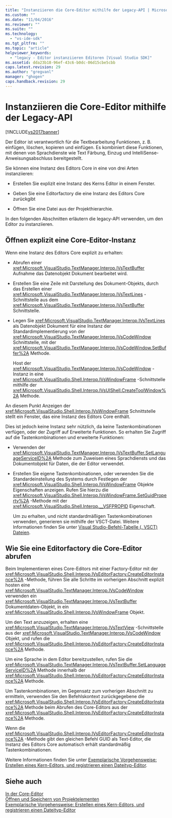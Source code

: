 ```yaml
---
title: "Instanziieren die Core-Editor mithilfe der Legacy-API | Microsoft Docs"
ms.custom: ""
ms.date: "11/04/2016"
ms.reviewer: ""
ms.suite: ""
ms.technology: 
  - "vs-ide-sdk"
ms.tgt_pltfrm: ""
ms.topic: "article"
helpviewer_keywords: 
  - "legacy - Editor instanziieren Editoren [Visual Studio SDK]"
ms.assetid: dda23b18-96ef-43c6-b0dc-06d15cbe5cbb
caps.latest.revision: 29
ms.author: "gregvanl"
manager: "ghogen"
caps.handback.revision: 29
---
```

# Instanziieren die Core-Editor mithilfe der Legacy-API
[!INCLUDE[vs2017banner](../code-quality/includes/vs2017banner.md)]

Der Editor ist verantwortlich für die Textbearbeitung Funktionen, z. B. einfügen, löschen, kopieren und einfügen. Es kombiniert diese Funktionen, mit denen von Sprachdienste wie Text Färbung, Einzug und IntelliSense\-Anweisungsabschluss bereitgestellt.  
  
 Sie können eine Instanz des Editors Core in eine von drei Arten instanziieren:  
  
-   Erstellen Sie explizit eine Instanz des Kerns Editor in einem Fenster.  
  
-   Geben Sie eine Editorfactory die eine Instanz des Editors Core zurückgibt  
  
-   Öffnen Sie eine Datei aus der Projekthierarchie.  
  
 In den folgenden Abschnitten erläutern die legacy\-API verwenden, um den Editor zu instanziieren.  
  
## Öffnen explizit eine Core\-Editor\-Instanz  
 Wenn eine Instanz des Editors Core explizit zu erhalten:  
  
-   Abrufen einer <xref:Microsoft.VisualStudio.TextManager.Interop.IVsTextBuffer> Aufnahme das Datenobjekt Dokument bearbeitet wird.  
  
-   Erstellen Sie eine Zeile mit Darstellung des Dokument\-Objekts, durch das Erstellen einer <xref:Microsoft.VisualStudio.TextManager.Interop.IVsTextLines> \-Schnittstelle aus dem <xref:Microsoft.VisualStudio.TextManager.Interop.IVsTextBuffer> Schnittstelle.  
  
-   Legen Sie <xref:Microsoft.VisualStudio.TextManager.Interop.IVsTextLines> als Datenobjekt Dokument für eine Instanz der Standardimplementierung von der <xref:Microsoft.VisualStudio.TextManager.Interop.IVsCodeWindow> Schnittstelle, mit der <xref:Microsoft.VisualStudio.TextManager.Interop.IVsCodeWindow.SetBuffer%2A> Methode.  
  
     Host der <xref:Microsoft.VisualStudio.TextManager.Interop.IVsCodeWindow> \-Instanz in eine <xref:Microsoft.VisualStudio.Shell.Interop.IVsWindowFrame> \-Schnittstelle mithilfe der <xref:Microsoft.VisualStudio.Shell.Interop.IVsUIShell.CreateToolWindow%2A> Methode.  
  
 An diesem Punkt Anzeigen der <xref:Microsoft.VisualStudio.Shell.Interop.IVsWindowFrame> Schnittstelle stellt ein Fenster, das eine Instanz des Editors Core enthält.  
  
 Dies ist jedoch keine Instanz sehr nützlich, da keine Tastenkombinationen verfügen, oder der Zugriff auf Erweiterte Funktionen. So erhalten Sie Zugriff auf die Tastenkombinationen und erweiterte Funktionen:  
  
-   Verwenden der <xref:Microsoft.VisualStudio.TextManager.Interop.IVsTextBuffer.SetLanguageServiceID%2A> Methode zum Zuweisen eines Sprachdiensts und das Dokumentobjekt für Daten, die der Editor verwendet.  
  
-   Erstellen Sie eigene Tastenkombinationen, oder verwenden Sie die Standardeinstellung des Systems durch Festlegen der <xref:Microsoft.VisualStudio.Shell.Interop.IVsWindowFrame> Objekte Eigenschaften anzeigen. Rufen Sie hierzu die <xref:Microsoft.VisualStudio.Shell.Interop.IVsWindowFrame.SetGuidProperty%2A> \-Methode mit der <xref:Microsoft.VisualStudio.Shell.Interop.__VSFPROPID> Eigenschaft.  
  
     Um zu erhalten, und nicht standardmäßigen Tastenkombinationen verwenden, generieren sie mithilfe der VSCT\-Datei. Weitere Informationen finden Sie unter [Visual Studio\-Befehl\-Tabelle \(. VSCT\) Dateien](../extensibility/internals/visual-studio-command-table-dot-vsct-files.md).  
  
## Wie Sie eine Editorfactory die Core\-Editor abrufen  
 Beim Implementieren eines Core\-Editors mit einer Factory\-Editor mit der <xref:Microsoft.VisualStudio.Shell.Interop.IVsEditorFactory.CreateEditorInstance%2A> \-Methode, führen Sie alle Schritte im vorherigen Abschnitt explizit hosten eine <xref:Microsoft.VisualStudio.TextManager.Interop.IVsCodeWindow> verwenden ein <xref:Microsoft.VisualStudio.TextManager.Interop.IVsTextBuffer> Dokumentdaten\-Objekt, in ein <xref:Microsoft.VisualStudio.Shell.Interop.IVsWindowFrame> Objekt.  
  
 Um den Text anzuzeigen, erhalten eine <xref:Microsoft.VisualStudio.TextManager.Interop.IVsTextView> \-Schnittstelle aus der <xref:Microsoft.VisualStudio.TextManager.Interop.IVsCodeWindow> Objekt, und rufen die <xref:Microsoft.VisualStudio.Shell.Interop.IVsEditorFactory.CreateEditorInstance%2A> Methode.  
  
 Um eine Sprache in dem Editor bereitzustellen, rufen Sie die <xref:Microsoft.VisualStudio.TextManager.Interop.IVsTextBuffer.SetLanguageServiceID%2A> Methode innerhalb der <xref:Microsoft.VisualStudio.Shell.Interop.IVsEditorFactory.CreateEditorInstance%2A> Methode.  
  
 Um Tastenkombinationen, im Gegensatz zum vorherigen Abschnitt zu ermitteln, verwenden Sie den Befehlskontext zurückgegebene die <xref:Microsoft.VisualStudio.Shell.Interop.IVsEditorFactory.CreateEditorInstance%2A> Methode beim Abrufen des Core\-Editors aus der <xref:Microsoft.VisualStudio.Shell.Interop.IVsEditorFactory.CreateEditorInstance%2A> Methode.  
  
 Wenn die <xref:Microsoft.VisualStudio.Shell.Interop.IVsEditorFactory.CreateEditorInstance%2A> \-Methode gibt den gleichen Befehl GUID als Text\-Editor, die Instanz des Editors Core automatisch erhält standardmäßig Tastenkombinationen.  
  
 Weitere Informationen finden Sie unter [Exemplarische Vorgehensweise: Erstellen eines Kern\-Editors, und registrieren einen Dateityp\-Editor](../extensibility/walkthrough-creating-a-core-editor-and-registering-an-editor-file-type.md).  
  
## Siehe auch  
 [In der Core\-Editor](../extensibility/inside-the-core-editor.md)   
 [Öffnen und Speichern von Projektelementen](../extensibility/internals/opening-and-saving-project-items.md)   
 [Exemplarische Vorgehensweise: Erstellen eines Kern\-Editors, und registrieren einen Dateityp\-Editor](../extensibility/walkthrough-creating-a-core-editor-and-registering-an-editor-file-type.md)